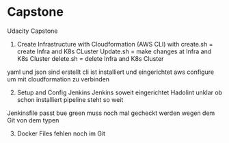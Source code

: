 # Capstone
Udacity Capstone

1. Create Infrastructure with Cloudformation (AWS CLI) with
create.sh = create Infra and K8s CLuster
Update.sh = make changes at Infra and K8s Cluster
delete.sh = delete Infra and K8s Cluster

yaml und json sind erstellt
cli ist installiert und eingerichtet
aws configure um mit cloudformation zu verbinden

2. Setup and Config Jenkins
Jenkins soweit eingerichtet
Hadolint unklar ob schon installiert 
pipeline steht so weit

Jenkinsfile passt
bue green muss noch mal gecheckt werden wegen dem Git von dem typen

3. Docker
Files fehlen noch im Git



